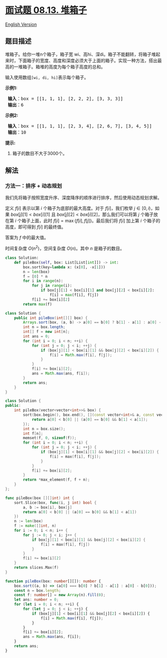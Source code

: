 # [面试题 08.13. 堆箱子](https://leetcode.cn/problems/pile-box-lcci)

[English Version](/lcci/08.13.Pile%20Box/README_EN.md)

## 题目描述

<!-- 这里写题目描述 -->

<p>堆箱子。给你一堆n个箱子，箱子宽 wi、高hi、深di。箱子不能翻转，将箱子堆起来时，下面箱子的宽度、高度和深度必须大于上面的箱子。实现一种方法，搭出最高的一堆箱子。箱堆的高度为每个箱子高度的总和。</p>
<p>输入使用数组<code>[wi, di, hi]</code>表示每个箱子。</p>
<p><strong>示例1:</strong></p>
<pre><strong> 输入</strong>：box = [[1, 1, 1], [2, 2, 2], [3, 3, 3]]
<strong> 输出</strong>：6
</pre>
<p><strong>示例2:</strong></p>
<pre><strong> 输入</strong>：box = [[1, 1, 1], [2, 3, 4], [2, 6, 7], [3, 4, 5]]
<strong> 输出</strong>：10
</pre>
<p><strong>提示:</strong></p>
<ol>
	<li>箱子的数目不大于3000个。</li>
</ol>

## 解法

### 方法一：排序 + 动态规划

我们先将箱子按照宽度升序、深度降序的顺序进行排序，然后使用动态规划求解。

定义 $f[i]$ 表示以第 $i$ 个箱子为底部的最大高度。对于 $f[i]$，我们枚举 $j \in [0, i)$，如果 $box[j][1] \lt box[i][1]$ 且 $box[j][2] \lt box[i][2]$，那么我们可以将第 $j$ 个箱子放在第 $i$ 个箱子上面，此时 $f[i] = \max\{f[i], f[j]\}$。最后我们将 $f[i]$ 加上第 $i$ 个箱子的高度，即可得到 $f[i]$ 的最终值。

答案为 $f$ 中的最大值。

时间复杂度 $O(n^2)$，空间复杂度 $O(n)$。其中 $n$ 是箱子的数目。

<!-- tabs:start -->

```python
class Solution:
    def pileBox(self, box: List[List[int]]) -> int:
        box.sort(key=lambda x: (x[0], -x[1]))
        n = len(box)
        f = [0] * n
        for i in range(n):
            for j in range(i):
                if box[j][1] < box[i][1] and box[j][2] < box[i][2]:
                    f[i] = max(f[i], f[j])
            f[i] += box[i][2]
        return max(f)
```

```java
class Solution {
    public int pileBox(int[][] box) {
        Arrays.sort(box, (a, b) -> a[0] == b[0] ? b[1] - a[1] : a[0] - b[0]);
        int n = box.length;
        int[] f = new int[n];
        int ans = 0;
        for (int i = 0; i < n; ++i) {
            for (int j = 0; j < i; ++j) {
                if (box[j][1] < box[i][1] && box[j][2] < box[i][2]) {
                    f[i] = Math.max(f[i], f[j]);
                }
            }
            f[i] += box[i][2];
            ans = Math.max(ans, f[i]);
        }
        return ans;
    }
}
```

```cpp
class Solution {
public:
    int pileBox(vector<vector<int>>& box) {
        sort(box.begin(), box.end(), [](const vector<int>& a, const vector<int>& b) {
            return a[0] < b[0] || (a[0] == b[0] && b[1] < a[1]);
        });
        int n = box.size();
        int f[n];
        memset(f, 0, sizeof(f));
        for (int i = 0; i < n; ++i) {
            for (int j = 0; j < i; ++j) {
                if (box[j][1] < box[i][1] && box[j][2] < box[i][2]) {
                    f[i] = max(f[i], f[j]);
                }
            }
            f[i] += box[i][2];
        }
        return *max_element(f, f + n);
    }
};
```

```go
func pileBox(box [][]int) int {
	sort.Slice(box, func(i, j int) bool {
		a, b := box[i], box[j]
		return a[0] < b[0] || (a[0] == b[0] && b[1] < a[1])
	})
	n := len(box)
	f := make([]int, n)
	for i := 0; i < n; i++ {
		for j := 0; j < i; j++ {
			if box[j][1] < box[i][1] && box[j][2] < box[i][2] {
				f[i] = max(f[i], f[j])
			}
		}
		f[i] += box[i][2]
	}
	return slices.Max(f)
}
```

```ts
function pileBox(box: number[][]): number {
    box.sort((a, b) => (a[0] === b[0] ? b[1] - a[1] : a[0] - b[0]));
    const n = box.length;
    const f: number[] = new Array(n).fill(0);
    let ans: number = 0;
    for (let i = 0; i < n; ++i) {
        for (let j = 0; j < i; ++j) {
            if (box[j][1] < box[i][1] && box[j][2] < box[i][2]) {
                f[i] = Math.max(f[i], f[j]);
            }
        }
        f[i] += box[i][2];
        ans = Math.max(ans, f[i]);
    }
    return ans;
}
```

<!-- tabs:end -->

<!-- end -->
